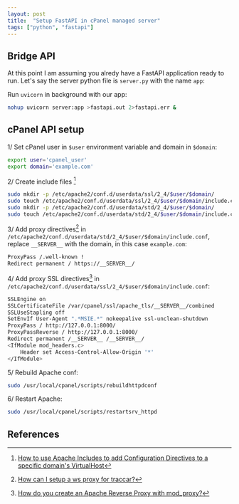 ```yaml
---
layout: post
title:  "Setup FastAPI in cPanel managed server"
tags: ["python", "fastapi"]
---
```


## Bridge API

At this point I am assuming you alredy have a FastAPI application ready to run. Let's say the server python file is `server.py` with the name `app`:

Run `uvicorn` in background with our app:

   ```bash
   nohup uvicorn server:app >fastapi.out 2>fastapi.err &
   ```
 
## cPanel API setup

1/ Set cPanel user in `$user` environment variable and domain in `$domain`:

```bash
export user='cpanel_user'
export domain='example.com'
```

2/ Create include files [^1]

```bash
sudo mkdir -p /etc/apache2/conf.d/userdata/ssl/2_4/$user/$domain/
sudo touch /etc/apache2/conf.d/userdata/ssl/2_4/$user/$domain/include.conf
sudo mkdir -p /etc/apache2/conf.d/userdata/std/2_4/$user/$domain/
sudo touch /etc/apache2/conf.d/userdata/std/2_4/$user/$domain/include.conf
```

3/ Add proxy directives[^2] in `/etc/apache2/conf.d/userdata/std/2_4/$user/$domain/include.conf`, replace `__SERVER__` with the domain, in this case `example.com`:

```bash
ProxyPass /.well-known !
Redirect permanent / https://__SERVER__/
```

4/ Add proxy SSL directives[^3] in `/etc/apache2/conf.d/userdata/ssl/2_4/$user/$domain/include.conf`:

```bash
SSLEngine on
SSLCertificateFile /var/cpanel/ssl/apache_tls/__SERVER__/combined
SSLUseStapling off
SetEnvIf User-Agent ".*MSIE.*" nokeepalive ssl-unclean-shutdown
ProxyPass / http://127.0.0.1:8000/
ProxyPassReverse / http://127.0.0.1:8000/
Redirect permanent /__SERVER__ /__SERVER__/
<IfModule mod_headers.c>
	Header set Access-Control-Allow-Origin '*'
</IfModule>
```

5/ Rebuild Apache conf: 

```bash
sudo /usr/local/cpanel/scripts/rebuildhttpdconf
```

6/ Restart Apache: 

```bash
sudo /usr/local/cpanel/scripts/restartsrv_httpd
```

## References 

[^1]: [How to use Apache Includes to add Configuration Directives to a specific domain's VirtualHost](https://support.cpanel.net/hc/en-us/articles/360052925073)
[^2]: [How can I setup a ws proxy for traccar?](https://support.cpanel.net/hc/en-us/articles/1500002918142-How-can-I-setup-a-ws-proxy-for-traccar-)
[^3]: [How do you create an Apache Reverse Proxy with mod_proxy?](https://support.cpanel.net/hc/en-us/articles/1500011220222-How-do-you-create-an-Apache-Reverse-Proxy-with-mod-proxy-)
